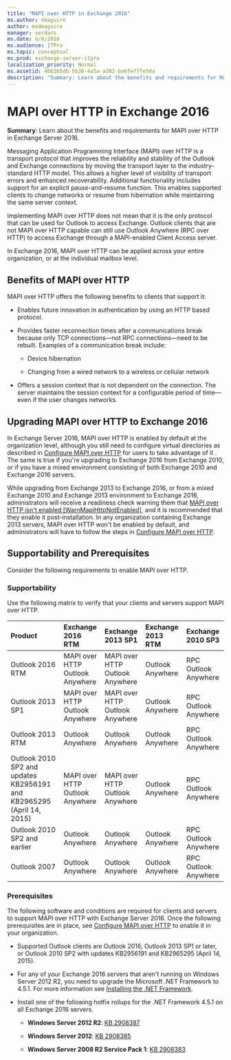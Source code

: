 ```yaml
---
title: "MAPI over HTTP in Exchange 2016"
ms.author: dmaguire
author: msdmaguire
manager: serdars
ms.date: 6/8/2018
ms.audience: ITPro
ms.topic: conceptual
ms.prod: exchange-server-itpro
localization_priority: Normal
ms.assetid: 4663b5db-5b30-4a5a-a302-be6fef7fe5da
description: "Summary: Learn about the benefits and requirements for MAPI over HTTP in Exchange Server 2016."
---
```


# MAPI over HTTP in Exchange 2016

 **Summary**: Learn about the benefits and requirements for MAPI over HTTP in Exchange Server 2016.
  
Messaging Application Programming Interface (MAPI) over HTTP is a transport protocol that improves the reliability and stability of the Outlook and Exchange connections by moving the transport layer to the industry-standard HTTP model. This allows a higher level of visibility of transport errors and enhanced recoverability. Additional functionality includes support for an explicit pause-and-resume function. This enables supported clients to change networks or resume from hibernation while maintaining the same server context.
  
Implementing MAPI over HTTP does not mean that it is the only protocol that can be used for Outlook to access Exchange. Outlook clients that are not MAPI over HTTP capable can still use Outlook Anywhere (RPC over HTTP) to access Exchange through a MAPI-enabled Client Access server.
  
In Exchange 2016, MAPI over HTTP can be applied across your entire organization, or at the individual mailbox level.
  
## Benefits of MAPI over HTTP

MAPI over HTTP offers the following benefits to clients that support it:
  
- Enables future innovation in authentication by using an HTTP based protocol.
    
- Provides faster reconnection times after a communications break because only TCP connections—not RPC connections—need to be rebuilt. Examples of a communication break include:
    
  - Device hibernation
    
  - Changing from a wired network to a wireless or cellular network
    
- Offers a session context that is not dependent on the connection. The server maintains the session context for a configurable period of time—even if the user changes networks.
    
## Upgrading MAPI over HTTP to Exchange 2016

In Exchange Server 2016, MAPI over HTTP is enabled by default at the organization level, although you still need to configure virtual directories as described in [Configure MAPI over HTTP](configure-mapi-over-http.md) for users to take advantage of it . The same is true if you're upgrading to Exchange 2016 from Exchange 2010, or if you have a mixed environment consisting of both Exchange 2010 and Exchange 2016 servers.
  
While upgrading from Exchange 2013 to Exchange 2016, or from a mixed Exchange 2010 and Exchange 2013 environment to Exchange 2016, administrators will receive a readiness check warning them that [MAPI over HTTP isn't enabled [WarnMapiHttpNotEnabled]](../../plan-and-deploy/deployment-ref/ms-exch-setupreadiness-warnmapihttpnotenabled.md), and it is recommended that they enable it post-installation. In any organization containing Exchange 2013 servers, MAPI over HTTP won't be enabled by default, and administrators will have to follow the steps in [Configure MAPI over HTTP](configure-mapi-over-http.md).
  
## Supportability and Prerequisites

Consider the following requirements to enable MAPI over HTTP.
  
### Supportability

Use the following matrix to verify that your clients and servers support MAPI over HTTP.
  
|**Product**|**Exchange 2016 RTM**|**Exchange 2013 SP1**|**Exchange 2013 RTM**|**Exchange 2010 SP3**|
|:-----|:-----|:-----|:-----|:-----|
|Outlook 2016 RTM  <br/> |MAPI over HTTP  <br/> Outlook Anywhere  <br/> |MAPI over HTTP  <br/> Outlook Anywhere  <br/> |Outlook Anywhere  <br/> |RPC  <br/> Outlook Anywhere  <br/> |
|Outlook 2013 SP1  <br/> |MAPI over HTTP  <br/> Outlook Anywhere  <br/> |MAPI over HTTP  <br/> Outlook Anywhere  <br/> |Outlook Anywhere  <br/> |RPC  <br/> Outlook Anywhere  <br/> |
|Outlook 2013 RTM  <br/> |Outlook Anywhere  <br/> |Outlook Anywhere  <br/> |Outlook Anywhere  <br/> |RPC  <br/> Outlook Anywhere  <br/> |
|Outlook 2010 SP2 and updates KB2956191 and KB2965295 (April 14, 2015)  <br/> |MAPI over HTTP  <br/> Outlook Anywhere  <br/> |MAPI over HTTP  <br/> Outlook Anywhere  <br/> |Outlook Anywhere  <br/> |RPC  <br/> Outlook Anywhere  <br/> |
|Outlook 2010 SP2 and earlier  <br/> |Outlook Anywhere  <br/> |Outlook Anywhere  <br/> |Outlook Anywhere  <br/> |RPC  <br/> Outlook Anywhere  <br/> |
|Outlook 2007  <br/> |Outlook Anywhere  <br/> |Outlook Anywhere  <br/> |Outlook Anywhere  <br/> |RPC  <br/> Outlook Anywhere  <br/> |
   
### Prerequisites

The following software and conditions are required for clients and servers to support MAPI over HTTP with Exchange Server 2016. Once the following prerequisites are in place, see [Configure MAPI over HTTP](configure-mapi-over-http.md) to enable it in your organization.
  
- Supported Outlook clients are Outlook 2016, Outlook 2013 SP1 or later, or Outlook 2010 SP2 with updates KB2956191 and KB2965295 (April 14, 2015).
    
- For any of your Exchange 2016 servers that aren't running on Windows Server 2012 R2, you need to upgrade the Microsoft .NET Framework to 4.5.1. For more information see [Installing the .NET Framework](https://go.microsoft.com/fwlink/p/?LinkId=257868).
    
- Install one of the following hotfix rollups for the .NET Framework 4.5.1 on all Exchange 2016 servers.
    
  - **Windows Server 2012 R2**: [KB 2908387](https://go.microsoft.com/fwlink/p/?LinkId=399152)
    
  - **Windows Server 2012**: [KB 2908385](https://go.microsoft.com/fwlink/p/?LinkId=399008)
    
  - **Windows Server 2008 R2 Service Pack 1**: [KB 2908383](https://go.microsoft.com/fwlink/p/?LinkId=399009)
    


